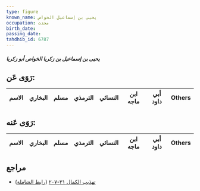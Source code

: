 ```yaml
---
type: figure
known_name: يحيى بن إسماعيل الخواص
occupation: محدث
birth_date:
passing_date:
tahdhib_id: 6787
---
```

##### يحيى بن إسماعيل بن زكريا الخواص أبو زكريا

## رَوَى عَن:
| الاسم | البخاري | مسلم | الترمذي | النسائي | ابن ماجه | أبي داود | Others |
| ----- | ------- | ---- | ------- | ------- | -------- | -------- | ------ |
## رَوَى عَنه:
| الاسم | البخاري | مسلم | الترمذي | النسائي | ابن ماجه | أبي داود | Others |
| ----- | ------- | ---- | ------- | ------- | -------- | -------- | ------ |
## مراجع
- [تهذيب الكمال ٣١-٢٠٧](obsidian://open?vault=Tahdhib-al-Kamal&file=Figures/٦٧٨٧-يحيى%20بن%20إسماعيل%20بن%20زكريا%20الخواص%20أبو%20زكريا) ([رابط الشاملة](https://shamela.ws/book/3722/16755))